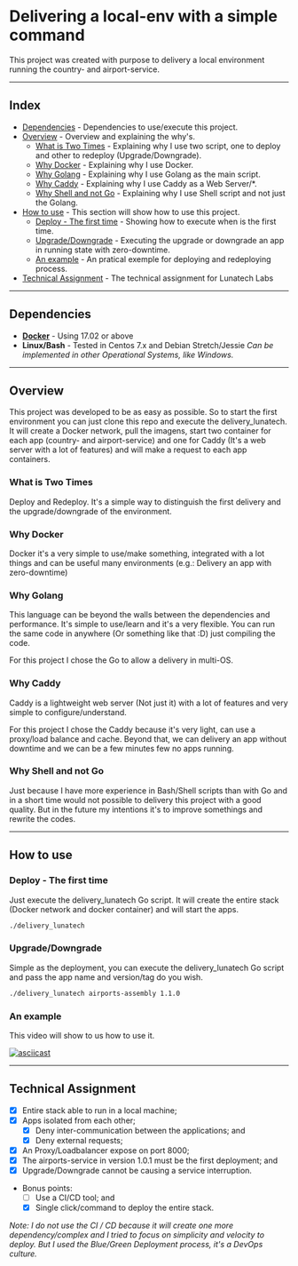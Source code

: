 # Delivering a local-env with a simple command

This project was created with purpose to delivery a local environment running the country- and airport-service.

---

## Index

* [Dependencies](https://github.com/LozanoMatheus/Lunatech_Challenge#dependencies) - Dependencies to use/execute this project.
* [Overview](https://github.com/LozanoMatheus/Lunatech_Challenge#overview) - Overview and explaining the why's.
  * [What is Two Times](https://github.com/LozanoMatheus/Lunatech_Challenge#what-is-two-times) - Explaining why I use two script, one to deploy and other to redeploy (Upgrade/Downgrade).
  * [Why Docker](https://github.com/LozanoMatheus/Lunatech_Challenge#why-docker) - Explaining why I use Docker.
  * [Why Golang](https://github.com/LozanoMatheus/Lunatech_Challenge#why-golang) - Explaining why I use Golang as the main script.
  * [Why Caddy](https://github.com/LozanoMatheus/Lunatech_Challenge#why-caddy) - Explaining why I use Caddy as a Web Server/*.
  * [Why Shell and not Go](https://github.com/LozanoMatheus/Lunatech_Challenge#why-shell-and-not-go) - Explaining why I use Shell script and not just the Golang.
* [How to use](https://github.com/LozanoMatheus/Lunatech_Challenge#how-to-use) - This section will show how to use this project.
  * [Deploy - The first time](https://github.com/LozanoMatheus/Lunatech_Challenge#deploy---the-first-time) - Showing how to execute when is the first time.
  * [Upgrade/Downgrade](https://github.com/LozanoMatheus/Lunatech_Challenge#upgradedowngrade) - Executing the upgrade or downgrade an app in running state with zero-downtime.
  * [An example](https://github.com/LozanoMatheus/Lunatech_Challenge#an-example) - An pratical exemple for deploying and redeploying process.
* [Technical Assignment](https://github.com/LozanoMatheus/Lunatech_Challenge#technical-assignment) - The technical assignment for Lunatech Labs

---

## Dependencies

* __[Docker](https://docs.docker.com/install/)__ - Using 17.02 or above
* __Linux/Bash__ - Tested in Centos 7.x and Debian Stretch/Jessie
  _Can be implemented in other Operational Systems, like Windows._

---

## Overview

This project was developed to be as easy as possible. So to start the first environment you can just clone this repo and execute the delivery_lunatech. It will create a Docker network, pull the imagens, start two container for each app (country- and airport-service) and one for Caddy (It's a web server with a lot of features) and will make a request to each app containers.

### What is Two Times

Deploy and Redeploy. It's a simple way to distinguish the first delivery and the upgrade/downgrade of the environment.

### Why Docker

Docker it's a very simple to use/make something, integrated with a lot things and can be useful many environments (e.g.: Delivery an app with zero-downtime)

### Why Golang

This language can be beyond the walls between the dependencies and performance. It's simple to use/learn and it's a very flexible. You can run the same code in anywhere (Or something like that :D) just compiling the code.

For this project I chose the Go to allow a delivery in multi-OS.

### Why Caddy

Caddy is a lightweight web server (Not just it) with a lot of features and very simple to configure/understand.

For this project I chose the Caddy because it's very light, can use a proxy/load balance and cache. Beyond that, we can delivery an app without downtime and we can be a few minutes few no apps running.

### Why Shell and not Go

Just because I have more experience in Bash/Shell scripts than with Go and in a short time would not possible to delivery this project with a good quality. But in the future my intentions it's to improve somethings and rewrite the codes.

---

## How to use

### Deploy - The first time

Just execute the delivery_lunatech Go script. It will create the entire stack (Docker network and docker container) and will start the apps.

```bash
./delivery_lunatech
```

### Upgrade/Downgrade

Simple as the deployment, you can execute the delivery_lunatech Go script and pass the app name and version/tag do you wish.

```bash
./delivery_lunatech airports-assembly 1.1.0
```

### An example

This video will show to us how to use it.

[![asciicast](https://asciinema.org/a/WJe9Hcpvm4jtQrIUJiw5bHtiO.png)](https://asciinema.org/a/WJe9Hcpvm4jtQrIUJiw5bHtiO)

---

## Technical Assignment

- [x] Entire stack able to run in a local machine;
- [x] Apps isolated from each other;
  - [x] Deny inter-communication between the applications; and
  - [x] Deny external requests;
- [x] An Proxy/Loadbalancer expose on port 8000;
- [x] The airports-service in version 1.0.1 must be the first deployment; and
- [x] Upgrade/Downgrade cannot be causing a service interruption.
- Bonus points:
  - [ ] Use a CI/CD tool; and
  - [x] Single click/command to deploy the entire stack.

_Note: I do not use the CI / CD because it will create one more dependency/complex and I tried to focus on simplicity and velocity to deploy. But I used the Blue/Green Deployment process, it's a DevOps culture._